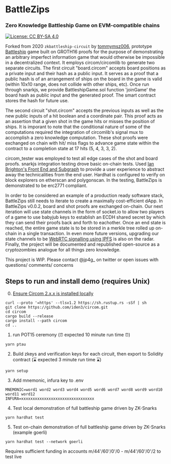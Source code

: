 # BattleZips
### Zero Knowledge Battleship Game on EVM-compatible chains

[![License: CC BY-SA 4.0](https://img.shields.io/badge/License-CC%20BY--SA%204.0-lightgrey.svg)](https://creativecommons.org/licenses/by-sa/4.0/)

Forked from 2020 `zkbattleship-circuit` by [tommymsz006](https://github.com/tommymsz006/zkbattleship), prototype [Battleship](https://en.wikipedia.org/wiki/Battleship_(game)) game built on GROTH16 proofs for the purpose of demonstrating an arbitrary imperfect information game that would otherwise be impossible in a decentralized context. It employs circom/circomlib to generate two separate circuits. The first circuit "board.circom" accepts board positions as a private input and their hash as a public input. It serves as a proof that a public hash is of an arrangement of ships on the board in the game is valid (within 10x10 range, does not collide with other ships, etc). Once run through snarkjs, we provide BattleshipGame.sol function 'joinGame' the board hash as public input and the generated proof. The smart contract stores the hash for future use. 

The second circuit "shot.circom" accepts the previous inputs as well as the new public inputs of a hit boolean and a coordinate pair. This proof acts as an assertion that a given shot in the game hits or misses the position of ships. It is imporant to note that the conditional nature of some of the computations required the integration of circomlib's signal mux to accomplish a zero knowledge computation. These shot proofs were exchanged on chain with hit/ miss flags to advance game state within the contract to a completion state at 17 hits (5, 4, 3, 3, 2). 

circom_tester was employed to test all edge cases of the shot and board proofs. snarkjs integration testing drove basic on-chain tests. Used [Ian Brighton's Front End and Subgraph](https://github.com/Ian-Bright/battlezip-frontend) to provide a user experience to abstract away the technicalities from the end user. Hardhat is configured to verify on block explorers on etherscan and polygonscan. In the testing, BattleZips is demonstrated to be erc2771 compliant.

In order to be considered an example of a production ready software stack, BattleZips still needs to iterate to create a maximally cost-efficient dApp. In BattleZips v0.0.2, board and shot proofs are exchanged on-chain. Our next iteration will use state channels in the form of socket.io to allow two players of a game to use babyjub keys to establish an ECDH shared secret by which they can send their proofs back and forth to eachother. Once an end state is reached, the entire game state is to be stored in a merkle tree rolled up on-chain in a single transaction. In even more future versions, upgrading our state channels to be [WebRTC signalling using IPFS](https://github.com/cretz/webrtc-ipfs-signaling) is also on the radar. Finally, the project will be documented and republished open-source as a cryptozombies analogue for all things zero knowledge.

This project is WIP. Please contact @jp4g_ on twitter or open issues with questions/ comments/ concerns

## Steps to run and install demo (requires Unix)
0. [Ensure Circom 2.x.x is installed locally](https://github.com/iden3/circom/blob/master/mkdocs/docs/getting-started/installation.md)
```
curl --proto '=https' --tlsv1.2 https://sh.rustup.rs -sSf | sh
git clone https://github.com/iden3/circom.git
cd circom
cargo build --release
cargo install --path circom
cd ..
```
1. run POT15 ceremony (⏰ expected 10 minute run time ⏰)
```
yarn ptau
```
2. Build zkeys and verification keys for each circuit, then export to Solidity contract (⌛ expected 3 minute run time ⌛)
```
yarn setup
```
3. Add mnemonic, infura key to .env
```
MNEMONIC=word1 word2 word3 word4 word5 word6 word7 word8 word9 word10 word11 word12
INFURA=xxxxxxxxxxxxxxxxxxxxxxxxxxxxxxxx
```
4. Test local demonstration of full battleship game driven by ZK-Snarks
```
yarn hardhat test
```
5. Test on-chain demonstration of full battleship game driven by ZK-Snarks (example goerli)
```
yarn hardhat test --network goerli
```
Requires sufficient funding in accounts m/44'/60'/0'/0 - m/44'/60'/0'/2 to test live
